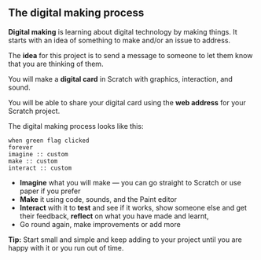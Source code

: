 ## The digital making process

**Digital making** is learning about digital technology by making things. It starts with an idea of something to make and/or an issue to address.

The **idea** for this project is to send a message to someone to let them know that you are thinking of them.  

You will make a **digital card** in Scratch with graphics, interaction, and sound.

You will be able to share your digital card using the **web address** for your Scratch project.

The digital making process looks like this: 

```blocks3
when green flag clicked
forever
imagine :: custom
make :: custom
interact :: custom
```
+ **Imagine** what you will make — you can go straight to Scratch or use paper if you prefer
+ **Make** it using code, sounds, and the Paint editor
+ **Interact** with it to **test** and see if it works, show someone else and get their feedback, **reflect** on what you have made and learnt, 
+ Go round again, make improvements or add more

**Tip:** Start small and simple and keep adding to your project until you are happy with it or you run out of time. 
